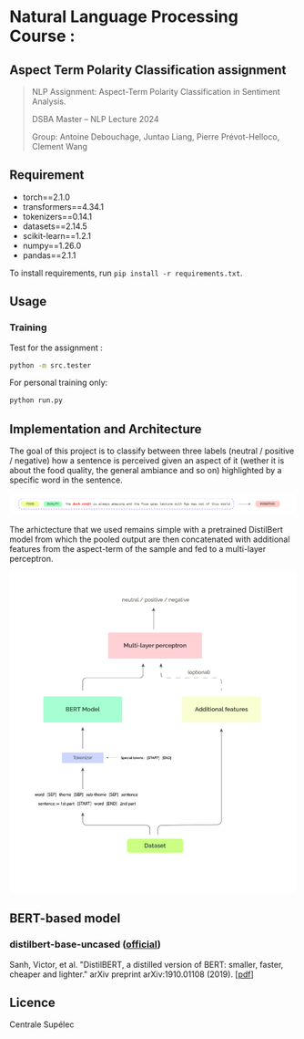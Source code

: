 # Natural Language Processing Course :

## Aspect Term Polarity Classification assignment

> NLP Assignment: Aspect-Term Polarity Classification in Sentiment Analysis.
> 
> DSBA Master – NLP Lecture 2024
> 
> Group: Antoine Debouchage, Juntao Liang, Pierre Prévot-Helloco, Clement Wang

## Requirement

* torch==2.1.0
* transformers==4.34.1
* tokenizers==0.14.1
* datasets==2.14.5
* scikit-learn==1.2.1
* numpy==1.26.0
* pandas==2.1.1

To install requirements, run `pip install -r requirements.txt`.

## Usage

### Training

Test for the assignment :

```sh
python -m src.tester
```

For personal training only:

```sh
python run.py
```

## Implementation and Architecture

The goal of this project is to classify between three labels (neutral / positive / negative) how a sentence is perceived given an aspect of it (wether it is about the food quality, the general ambiance and so on) highlighted by a specific word in the sentence.



![sample.png](images\sample.png)

The arhictecture that we used remains simple with a pretrained DistilBert model from which the pooled output are then concatenated with additional features from the aspect-term of the sample and fed to a multi-layer perceptron.

![model.png](images\model.png)





## BERT-based model

### distilbert-base-uncased ([official](https://github.com/huggingface/transformers/tree/main/examples/research_projects/distillation))

Sanh, Victor, et al. "DistilBERT, a distilled version of BERT: smaller, faster, cheaper and lighter." arXiv preprint arXiv:1910.01108 (2019). [[pdf](https://arxiv.org/pdf/1910.01108)]

## Licence

Centrale Supélec
